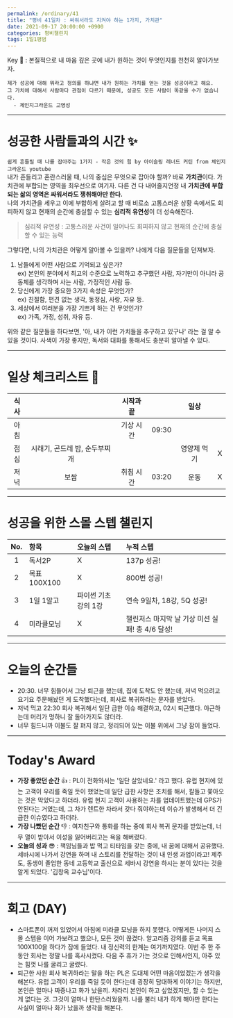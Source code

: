 ```yaml
---
permalink: /ordinary/41
title: "평비 41일차 : 싸워서라도 지켜야 하는 1가지, 가치관"
date: 2021-09-17 20:00:00 +0900
categories: 평비챌린지
tags: 1일1평범
---  
```

Key 🔑 : 본질적으로 내 마음 깊은 곳에 내가 원하는 것이 무엇인지를 천천히 알아가보자.
```
제가 성공에 대해 뭐라고 정의를 하냐면 내가 원하는 가치를 얻는 것을 성공이라고 해요.
그 가치에 대해서 사람마다 관점이 다르기 때문에, 성공도 모든 사람이 똑같을 수가 없습니다.
  - 체인지그라운드 고영성
```

---
# 성공한 사람들과의 시간 ✨
`쉽게 흔들릴 때 나를 잡아주는 1가지 - 작은 것의 힘 by 아이슬링 레너드 커틴 from 체인지그라운드 youtube`  
내가 흔들리고 혼란스러울 때, 나의 중심은 무엇으로 잡아야 할까? 바로 **가치관**이다. 가치관에 부합되는 영역을 최우선으로 여기자. 다른 건 다 내어줄지언정 내 **가치관에 부합되는 삶의 영역은 싸워서라도 쟁취해야만 한다.**  
나의 가치관을 세우고 이에 부합하게 살려고 할 때 비로소 고통스러운 상황 속에서도 회피하지 않고 현재의 순간에 충실할 수 있는 **심리적 유연성**이 더 성숙해진다. 
  > 심리적 유연성 : 고통스러운 사건이 일어나도 회피하지 않고 현재의 순간에 충실할 수 있는 능력

그렇다면, 나의 가치관은 어떻게 알아볼 수 있을까? 나에게 다음 질문들을 던져보자.
1. 남들에게 어떤 사람으로 기억되고 싶은가?  
  ex) 본인의 분야에서 최고의 수준으로 노력하고 추구했던 사람, 자기만이 아니라 공동체를 생각하며 사는 사람, 가정적인 사람 등.  
2. 당신에게 가장 중요한 3가지 속성은 무엇인가?  
  ex) 친절함, 편견 없는 생각, 동정심, 사랑, 자유 등.  
3. 세상에서 여러분을 가장 기쁘게 하는 건 무엇인가?  
  ex) 가족, 가정, 성취, 자유 등.  

위와 같은 질문들을 하다보면, '아, 내가 이런 가치들을 추구하고 있구나' 라는 걸 알 수 있을 것이다. 사색이 가장 좋지만, 독서와 대화를 통해서도 충분히 알아낼 수 있다.  

---
# 일상 체크리스트 📃

| 식사 |  | 시작과 끝 |  | 일상 |  |
|:----:|:----:|:----:|:----:|:----:|:----:|
| 아침 |  | 기상 시간 | 09:30 |  |  |
| 점심 | 시래기, 곤드레 밥, 순두부찌개 |  |  | 영양제 먹기 | X |
| 저녁 | 보쌈 | 취침 시간 | 03:20 | 운동 | X |

---
# 성공을 위한 스몰 스텝 챌린지

| No. | 항목 | 오늘의 스텝 | 누적 스텝 |
|:----:|:----|:----|:----|
| 1 | 독서2P | X | 137p 성공! |
| 2 | 목표 100X100 | X | 800번 성공! |
| 3 | 1일 1알고 | 파이썬 기초 강의 1강 | 연속 9일차, 18강, 5Q 성공! |
| 4 | 미라클모닝 | X | 챌린저스 마지막 날 기상 미션 실패! 총 4/6 달성! |

---
# 오늘의 순간들
- 20:30. 너무 힘들어서 그냥 퇴근을 했는데, 집에 도착도 안 했는데, 저녁 먹으려고 요기요 주문해놨던 게 도착했다는데, 회사로 복귀하라는 문자를 받았다.  
- 저녁 먹고 22:30 회사 복귀해서 일단 급한 이슈 해결하고, 02시 퇴근했다. 야근하는데 머리가 멍하니 잘 돌아가지도 않더라.  
- 너무 힘드니까 이불도 잘 펴지 않고, 정리되어 있는 이불 위에서 그냥 잠이 들었다.

---
# Today's Award
- **가장 좋았던 순간** 👍 : PL이 전화와서는 '일단 살았네요.' 라고 했다. 유럽 현지에 있는 고객이 우리를 죽일 듯이 했었는데 일단 급한 사항은 조치를 해서, 칼들고 쫓아오는 것은 막았다고 하더라. 유럽 현지 고객이 사용하는 차를 업데이트했는데 GPS가 안된다는 거였는데, 그 차가 렌트한 차라서 갖다 줘야하는데 이슈가 발생해서 더 긴급한 이슈였다고 하더라.
- **가장 나빴던 순간** 👎 : 여자친구와 통화를 하는 중에 회사 복귀 문자를 받았는데, 너무 열이 받아서 이성을 잃어버리고는 욕을 해버렸다.
- **오늘의 성과** 😎 : 책임님들과 밥 먹고 티타임을 갖는 중에, 내 꿈에 대해서 공유했다. 세바시에 나가서 강연을 하며 내 스토리를 전달하는 것이 내 인생 과업이라고! 제주도, 동생이 졸업한 동네 고등학교 출신으로 세바시 강연을 하시는 분이 있다는 것을 알게 되었다. '김창옥 교수님'이다.

---
# 회고 (DAY)
- 스마트폰이 꺼져 있었어서 아침에 미라클 모닝을 하지 못했다. 어떻게든 나머지 스몰 스텝을 이어 가보려고 했으나, 모든 것이 끊겼다. 알고리즘 강의를 듣고 목표 100X100을 하다가 잠에 들었다. 내 정신력의 한계는 여기까지였다. 이번 주 한 주동안 회사는 정말 나를 혹사시켰다. 다음 주 휴가 가는 것으로 인해서인지, 아주 있는 힘껏 나를 굴리고 굴렸다.  
- 퇴근한 사원 회사 복귀하라는 말을 하는 PL은 도대체 어떤 마음이었겠는가 생각을 해본다. 유럽 고객이 우리를 죽일 듯이 한다는데 굉장히 담대하게 이야기는 하지만, 본인은 얼마나 짜증나고 화가 났을끼. 차라리 본인이 하고 싶었겠지만, 할 수 있는 게 없다는 것. 그것이 얼마나 한탄스러웠을까. 나를 불러 내가 하게 해야만 한다는 사실이 얼마나 화가 났을까 생각을 해본다.